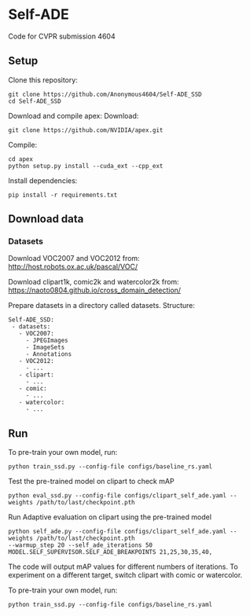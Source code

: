 # Self-ADE 

Code for CVPR submission 4604

## Setup

Clone this repository:

```
git clone https://github.com/Anonymous4604/Self-ADE_SSD
cd Self-ADE_SSD
```

Download and compile apex:
Download:
```
git clone https://github.com/NVIDIA/apex.git
```

Compile:
```
cd apex 
python setup.py install --cuda_ext --cpp_ext
```

Install dependencies:
```
pip install -r requirements.txt
```

## Download data

### Datasets

Download VOC2007 and VOC2012 from: http://host.robots.ox.ac.uk/pascal/VOC/

Download clipart1k, comic2k and watercolor2k from: https://naoto0804.github.io/cross_domain_detection/

Prepare datasets in a directory called datasets. Structure:

```
Self-ADE_SSD:
 - datasets:
   - VOC2007:
     - JPEGImages
     - ImageSets
     - Annotations
   - VOC2012:
     - ...
   - clipart:
     - ...
   - comic:
     - ...
   - watercolor:
     - ...
```

## Run

To pre-train your own model, run:

```
python train_ssd.py --config-file configs/baseline_rs.yaml
```

Test the pre-trained model on clipart to check mAP

```
python eval_ssd.py --config-file configs/clipart_self_ade.yaml --weights /path/to/last/checkpoint.pth
```

Run Adaptive evaluation on clipart using the pre-trained model

```
python self_ade.py --config-file configs/clipart_self_ade.yaml --weights /path/to/last/checkpoint.pth
--warmup_step 20 --self_ade_iterations 50 MODEL.SELF_SUPERVISOR.SELF_ADE_BREAKPOINTS 21,25,30,35,40,
```

The code will output mAP values for different numbers of iterations.
To experiment on a different target, switch clipart with comic or watercolor.

To pre-train your own model, run:

```
python train_ssd.py --config-file configs/baseline_rs.yaml
```
